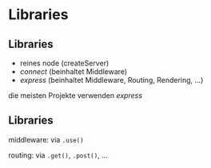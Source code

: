 # Libraries

## Libraries

- reines node (createServer)
- _connect_ (beinhaltet Middleware)
- _express_ (beinhaltet Middleware, Routing, Rendering, ...)

die meisten Projekte verwenden _express_

## Libraries

middleware: via `.use()`

routing: via `.get()`, `.post()`, ...
